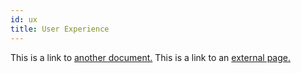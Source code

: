 ```yaml
---
id: ux
title: User Experience
---
```


This is a link to [another document.](ui.md) This is a link to an [external page.](http://www.example.com/)
